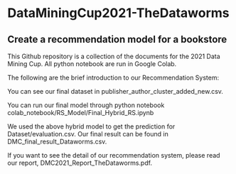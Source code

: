 # DataMiningCup2021-TheDataworms
## Create a recommendation model for a bookstore
This Github repository is a collection of the documents for the 2021 Data Mining Cup. All python notebook are run in Google Colab.

The following are the brief introduction to our Recommendation System:

You can see our final dataset in publisher_author_cluster_added_new.csv.

You can run our final model through python notebook colab_notebook/RS_Model/Final_Hybrid_RS.ipynb

We used the above hybrid model to get the prediction for Dataset/evaluation.csv. Our final result can be found in DMC_final_result_Dataworms.csv.

If you want to see the detail of our recommendation system, please read our report, DMC2021_Report_TheDataworms.pdf.
